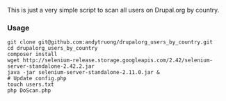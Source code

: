 This is just a very simple script to scan all users on Drupal.org by country.

### Usage

    git clone git@github.com:andytruong/drupalorg_users_by_country.git
    cd drupalorg_users_by_country
    composer install
    wget http://selenium-release.storage.googleapis.com/2.42/selenium-server-standalone-2.42.2.jar
    java -jar selenium-server-standalone-2.11.0.jar &
    # Update config.php
    touch users.txt
    php DoScan.php
